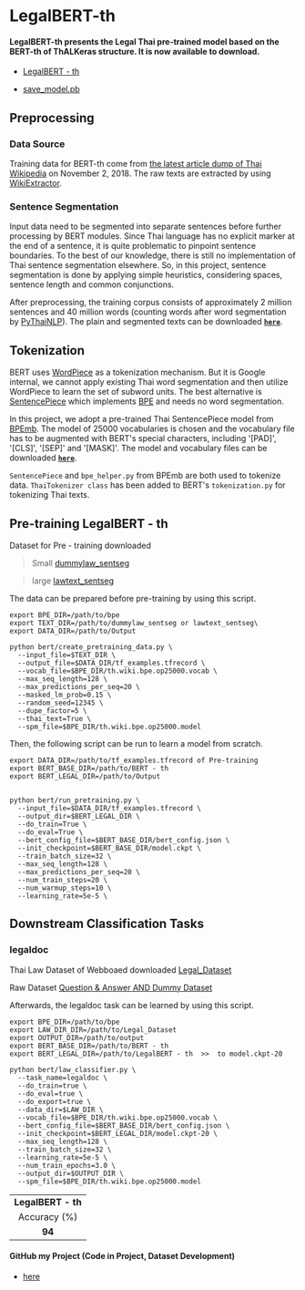 # LegalBERT-th

#### LegalBERT-th presents the Legal Thai pre-trained model based on the BERT-th of ThALKeras structure. It is now available to download.
- [LegalBERT - th](https://drive.google.com/file/d/1pU7FHnhgCmZZfL8gosI7XuZBpbsvElil/view?usp=sharing) 

- [save_model.pb](https://drive.google.com/drive/folders/1ed933Vk6k6uEtypIP7a9PG6oKJcuKnKR?usp=sharing) 


## Preprocessing

### Data Source

Training data for BERT-th come from [the latest article dump of Thai Wikipedia](https://dumps.wikimedia.org/thwiki/latest/thwiki-latest-pages-articles.xml.bz2) on November 2, 2018. The raw texts are extracted by using [WikiExtractor](https://github.com/attardi/wikiextractor).

### Sentence Segmentation

Input data need to be segmented into separate sentences before further processing by BERT modules. Since Thai language has no explicit marker at the end of a sentence, it is quite problematic to pinpoint sentence boundaries. To the best of our knowledge, there is still no implementation of Thai sentence segmentation elsewhere. So, in this project, sentence segmentation is done by applying simple heuristics, considering spaces, sentence length and common conjunctions.

After preprocessing, the training corpus consists of approximately 2 million sentences and 40 million words (counting words after word segmentation by [PyThaiNLP](https://github.com/PyThaiNLP/pythainlp)). The plain and segmented texts can be downloaded **[`here`](https://drive.google.com/file/d/1QZSOpikO6Qc02gRmyeb_UiRLtTmUwGz1/view?usp=sharing)**.

## Tokenization

BERT uses [WordPiece](https://arxiv.org/pdf/1609.08144.pdf) as a tokenization mechanism. But it is Google internal, we cannot apply existing Thai word segmentation and then utilize WordPiece to learn the set of subword units. The best alternative is [SentencePiece](https://github.com/google/sentencepiece) which implements [BPE](https://arxiv.org/abs/1508.07909) and needs no word segmentation.

In this project, we adopt a pre-trained Thai SentencePiece model from [BPEmb](https://github.com/bheinzerling/bpemb). The model of 25000 vocabularies is chosen and the vocabulary file has to be augmented with BERT's special characters, including '[PAD]', '[CLS]', '[SEP]' and '[MASK]'. The model and vocabulary files can be downloaded **[`here`](https://drive.google.com/file/d/1F7pCgt3vPlarI9RxKtOZUrC_67KMNQ1W/view?usp=sharing)**.

`SentencePiece` and `bpe_helper.py` from BPEmb are both used to tokenize data. `ThaiTokenizer class` has been added to BERT's `tokenization.py` for tokenizing Thai texts.

## Pre-training LegalBERT - th

Dataset for Pre - training downloaded 
> Small [dummylaw_sentseg](https://drive.google.com/file/d/1HMrssJmVlIYMajQ6XGMbU6XMa0dHdneI/view?usp=sharing)

> large [lawtext_sentseg](https://drive.google.com/file/d/1TisI4yIvvE2y6a_C_w4vAOaHYlDyS4Uf/view?usp=sharing)


The data can be prepared before pre-training by using this script.

```shell
export BPE_DIR=/path/to/bpe
export TEXT_DIR=/path/to/dummylaw_sentseg or lawtext_sentseg\ 
export DATA_DIR=/path/to/Output

python bert/create_pretraining_data.py \
  --input_file=$TEXT_DIR \
  --output_file=$DATA_DIR/tf_examples.tfrecord \
  --vocab_file=$BPE_DIR/th.wiki.bpe.op25000.vocab \
  --max_seq_length=128 \
  --max_predictions_per_seq=20 \
  --masked_lm_prob=0.15 \
  --random_seed=12345 \
  --dupe_factor=5 \
  --thai_text=True \
  --spm_file=$BPE_DIR/th.wiki.bpe.op25000.model
```

Then, the following script can be run to learn a model from scratch.

```shell
export DATA_DIR=/path/to/tf_examples.tfrecord of Pre-training
export BERT_BASE_DIR=/path/to/BERT - th
export BERT_LEGAL_DIR=/path/to/Output


python bert/run_pretraining.py \
  --input_file=$DATA_DIR/tf_examples.tfrecord \
  --output_dir=$BERT_LEGAL_DIR \
  --do_train=True \
  --do_eval=True \
  --bert_config_file=$BERT_BASE_DIR/bert_config.json \
  --init_checkpoint=$BERT_BASE_DIR/model.ckpt \
  --train_batch_size=32 \
  --max_seq_length=128 \
  --max_predictions_per_seq=20 \
  --num_train_steps=20 \
  --num_warmup_steps=10 \
  --learning_rate=5e-5 \
```


## Downstream Classification Tasks

### legaldoc

Thai Law Dataset of Webboaed downloaded 
[Legal_Dataset](https://drive.google.com/drive/folders/1ZmlXEewbch-SpDscnrgJXzc14JK8oz8s?usp=sharing) 

Raw Dataset 
[Question & Answer AND Dummy Dataset](https://drive.google.com/drive/folders/11D9DLQKtesjDz1-Lm314c-AWY2sZFEgR?usp=sharing)


Afterwards, the legaldoc task can be learned by using this script.

```shell
export BPE_DIR=/path/to/bpe
export LAW_DIR_DIR=/path/to/Legal_Dataset
export OUTPUT_DIR=/path/to/output
export BERT_BASE_DIR=/path/to/BERT - th
export BERT_LEGAL_DIR=/path/to/LegalBERT - th  >>  to model.ckpt-20

python bert/law_classifier.py \
  --task_name=legaldoc \
  --do_train=true \
  --do_eval=true \
  --do_export=true \
  --data_dir=$LAW_DIR \
  --vocab_file=$BPE_DIR/th.wiki.bpe.op25000.vocab \
  --bert_config_file=$BERT_BASE_DIR/bert_config.json \
  --init_checkpoint=$BERT_LEGAL_DIR/model.ckpt-20 \
  --max_seq_length=128 \
  --train_batch_size=32 \
  --learning_rate=5e-5 \
  --num_train_epochs=3.0 \
  --output_dir=$OUTPUT_DIR \
  --spm_file=$BPE_DIR/th.wiki.bpe.op25000.model
```


<!-- Use html table because github markdown doesn't support colspan -->
<table>
  <tr>
    <td colspan="2" align="center"><b>LegalBERT - th</b></td>
  </tr>
  <tr>
    <td align="center">Accuracy (%)</td>
  </tr>
    <td align="center"><b>94</b></td>
</table>


#### GitHub my Project (Code in Project, Dataset Development)
- [here](https://github.com/WiratchawaKannika/LegalDoc_project4) 

